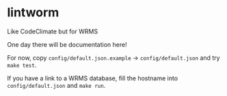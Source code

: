 # lintworm
Like CodeClimate but for WRMS

One day there will be documentation here!


For now, copy `config/default.json.example` &rarr; `config/default.json` and try `make test`.

If you have a link to a WRMS database, fill the hostname into `config/default.json` and `make run`.
